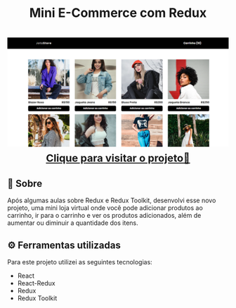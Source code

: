 <h1 align="center">Mini E-Commerce com Redux</h1>

<h1 align="center">
    <a href="https://diogofernandoj-cart.netlify.app/" target="blank">
        <img src="jotastore-photo.png">
        <small align="center">Clique para visitar o projeto🔗</small>
    </a>
</h1>

## 📕 Sobre

Após algumas aulas sobre Redux e Redux Toolkit, desenvolvi esse novo projeto, uma mini loja virtual onde você pode adicionar produtos ao carrinho, ir para o carrinho e ver os produtos adicionados, além de aumentar ou diminuir a quantidade dos itens.

## ⚙ Ferramentas utilizadas

Para este projeto utilizei as seguintes tecnologias:

- React
- React-Redux
- Redux
- Redux Toolkit
